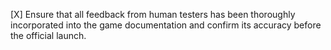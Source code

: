 [X] Ensure that all feedback from human testers has been thoroughly incorporated into the game documentation and confirm its accuracy before the official launch.